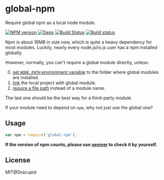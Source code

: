 global-npm
======
Require global npm as a local node module.

[![NPM version](https://badge.fury.io/js/global-npm.svg)](https://www.npmjs.com/package/global-npm)
[![Deps](https://david-dm.org/dracupid/global-npm.svg?style=flat)](https://david-dm.org/dracupid/global-npm)
[![Build Status](https://travis-ci.org/dracupid/global-npm.svg)](https://travis-ci.org/dracupid/global-npm)
[![Build status](https://ci.appveyor.com/api/projects/status/github/dracupid/global-npm?svg=true)](https://ci.appveyor.com/project/dracupid/global-npm)

Npm is about 16MB in size now, which is quite a heavy dependency for most modules. Luckily, nearly every node.js/io.js user has a npm installed globally.

However, normally, you can't require a global module directly, unless:

0. [set `NODE_PATH` environment variable](https://iojs.org/api/modules.html#modules_loading_from_the_global_folders) to the folder where global modules are installed.
0. [link](https://docs.npmjs.com/cli/link) the local project with global module.
0. [require a file path](https://iojs.org/api/modules.html#modules_file_modules) instead of a module name.

The last one should be the best way for a third-party module.

If your module need to depend on `npm`, why not just use the global one?


## Usage
```javascript
var npm = require('global-npm');
```

**If the version of npm counts, please use [semver](https://github.com/npm/node-semver) to check it by yourself.**

## License
MIT@Dracupid
